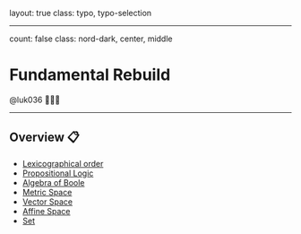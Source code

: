 layout: true
class: typo, typo-selection

---

count: false
class: nord-dark, center, middle

# Fundamental Rebuild

@luk036 👨🏻‍🏫

---

## Overview 📋

- [Lexicographical order](lexi_order.html)
- [Propositional Logic](logic.html)
- [Algebra of Boole](boole.html)
- [Metric Space](metric_space.html)
- [Vector Space](vector_space.html)
- [Affine Space](affine_space.html)
- [Set](set.html)
